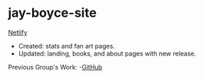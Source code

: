 # jay-boyce-site

[Netlify](https://jboyce.netlify.app/)

- Created: stats and fan art pages.
- Updated: landing, books, and about pages with new release.


Previous Group's Work:
-[GitHub](https://github.com/dpenciso/jay-boyce-site)
